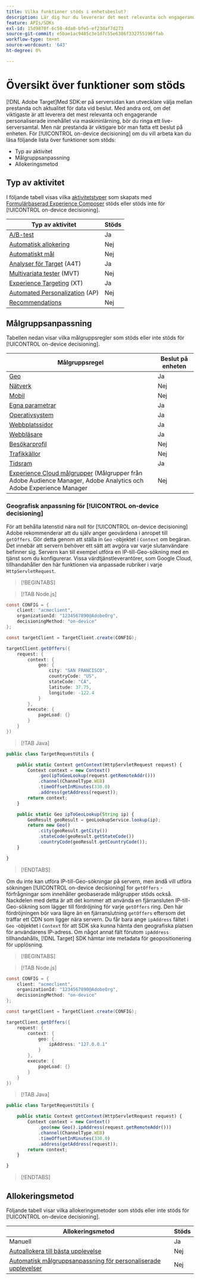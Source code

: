```yaml
---
title: Vilka funktioner stöds i enhetsbeslut?
description: Lär dig hur du levererar det mest relevanta och engagerande personaliserade innehållet via maskininlärning via ett live-serversamtal.
feature: APIs/SDKs
exl-id: 15d9870f-6c58-4da0-bfe5-ef23daf7d273
source-git-commit: e5bae1ac9485c3e1d7c55e6386f332755196ffab
workflow-type: tm+mt
source-wordcount: '643'
ht-degree: 0%

---
```


# Översikt över funktioner som stöds

[!DNL Adobe Target]Med SDK:er på serversidan kan utvecklare välja mellan prestanda och aktualitet för data vid beslut. Med andra ord, om det viktigaste är att leverera det mest relevanta och engagerande personaliserade innehållet via maskininlärning, bör du ringa ett live-serversamtal. Men när prestanda är viktigare bör man fatta ett beslut på enheten. För [!UICONTROL on-device decisioning] om du vill arbeta kan du läsa följande lista över funktioner som stöds:

* Typ av aktivitet
* Målgruppsanpassning
* Allokeringsmetod

## Typ av aktivitet

I följande tabell visas vilka [aktivitetstyper](https://experienceleague.adobe.com/docs/target/using/activities/target-activities-guide.html) som skapats med [Formulärbaserad Experience Composer](https://experienceleague.adobe.com/docs/target/using/experiences/form-experience-composer.html?) stöds eller stöds inte för [!UICONTROL on-device decisioning].

| Typ av aktivitet | Stöds |
| --- | --- |
| [A/B-test](https://experienceleague.adobe.com/docs/target/using/activities/abtest/test-ab.html) | Ja |
| [Automatisk allokering](https://experienceleague.adobe.com/docs/target/using/activities/auto-allocate/automated-traffic-allocation.html) | Nej |
| [Automatiskt mål](https://experienceleague.adobe.com/docs/target/using/activities/auto-target/auto-target-to-optimize.html) | Nej |
| [Analyser för Target](https://experienceleague.adobe.com/docs/target/using/integrate/a4t/a4t.html) (A4T) | Ja |
| [Multivariata tester](https://experienceleague.adobe.com/docs/target/using/activities/multivariate-test/multivariate-testing.html) (MVT) | Nej |
| [Experience Targeting](https://experienceleague.adobe.com/docs/target/using/activities/experience-targeting/experience-target.html) (XT) | Ja |
| [Automated Personalization](https://experienceleague.adobe.com/docs/target/using/activities/automated-personalization/automated-personalization.html) (AP) | Nej |
| [Recommendations](https://experienceleague.adobe.com/docs/target/using/recommendations/recommendations.html) | Nej |


## Målgruppsanpassning

Tabellen nedan visar vilka målgruppsregler som stöds eller inte stöds för [!UICONTROL on-device decisioning].

| Målgruppsregel | Beslut på enheten |
| --- | --- |
| [Geo](https://experienceleague.adobe.com/docs/target/using/audiences/create-audiences/categories-audiences/geo.html) | Ja |
| [Nätverk](https://experienceleague.adobe.com/docs/target/using/audiences/create-audiences/categories-audiences/network.html) | Nej |
| [Mobil](https://experienceleague.adobe.com/docs/target/using/audiences/create-audiences/categories-audiences/mobile.html) | Nej |
| [Egna parametrar](https://experienceleague.adobe.com/docs/target/using/audiences/create-audiences/categories-audiences/custom-parameters.html) | Ja |
| [Operativsystem](https://experienceleague.adobe.com/docs/target/using/audiences/create-audiences/categories-audiences/operating-system.html) | Ja |
| [Webbplatssidor](https://experienceleague.adobe.com/docs/target/using/audiences/create-audiences/categories-audiences/site-pages.html) | Ja |
| [Webbläsare](https://experienceleague.adobe.com/docs/target/using/audiences/create-audiences/categories-audiences/browser.html) | Ja |
| [Besökarprofil](https://experienceleague.adobe.com/docs/target/using/audiences/create-audiences/categories-audiences/visitor-profile.html) | Nej |
| [Trafikkällor](https://experienceleague.adobe.com/docs/target/using/audiences/create-audiences/categories-audiences/traffic-sources.html) | Nej |
| [Tidsram](https://experienceleague.adobe.com/docs/target/using/audiences/create-audiences/categories-audiences/time-frame.html) | Ja |
| [Experience Cloud målgrupper](https://experienceleague.adobe.com/docs/target/using/integrate/mmp.html) (Målgrupper från Adobe Audience Manager, Adobe Analytics och Adobe Experience Manager | Nej |

### Geografisk anpassning för [!UICONTROL on-device decisioning]

För att behålla latenstid nära noll för [!UICONTROL on-device decisioning] Adobe rekommenderar att du själv anger geovärdena i anropet till `getOffers`. Gör detta genom att ställa in `Geo` -objektet i `Context` om begäran. Det innebär att servern behöver ett sätt att avgöra var varje slutanvändare befinner sig. Servern kan till exempel utföra en IP-till-Geo-sökning med en tjänst som du konfigurerar. Vissa värdtjänstleverantörer, som Google Cloud, tillhandahåller den här funktionen via anpassade rubriker i varje `HttpServletRequest`.

>[!BEGINTABS]

>[!TAB Node.js]

```csharp {line-numbers="true"}
const CONFIG = {
    client: "acmeclient",
    organizationId: "1234567890@AdobeOrg",
    decisioningMethod: "on-device"
};

const targetClient = TargetClient.create(CONFIG);

targetClient.getOffers({
    request: {
        context: {
            geo: {
                city: "SAN FRANCISCO",
                countryCode: "US",
                stateCode: "CA",
                latitude: 37.75,
                longitude: -122.4
            }
        },
        execute: {
            pageLoad: {}
        }
    }
})
```

>[!TAB Java]

```javascript {line-numbers="true"}
public class TargetRequestUtils {

    public static Context getContext(HttpServletRequest request) {
        Context context = new Context()
            .geo(ipToGeoLookup(request.getRemoteAddr()))
            .channel(ChannelType.WEB)
            .timeOffsetInMinutes(330.0)
            .address(getAddress(request));
        return context;
    }

    public static Geo ipToGeoLookup(String ip) {
        GeoResult geoResult = geoLookupService.lookup(ip);
        return new Geo()
            .city(geoResult.getCity())
            .stateCode(geoResult.getStateCode())
            .countryCode(geoResult.getCountryCode());
    }

}
```

>[!ENDTABS]

Om du inte kan utföra IP-till-Geo-sökningar på servern, men ändå vill utföra sökningen [!UICONTROL on-device decisioning] for `getOffers` -förfrågningar som innehåller geobaserade målgrupper stöds också. Nackdelen med detta är att det kommer att använda en fjärransluten IP-till-Geo-sökning som lägger till fördröjning för varje `getOffers` ring. Den här fördröjningen bör vara lägre än en fjärranslutning `getOffers` eftersom det träffar ett CDN som ligger nära servern. Du får bara ange `ipAddress` fältet i `Geo` -objektet i `Context` för att SDK ska kunna hämta den geografiska platsen för användarens IP-adress. Om något annat fält förutom `ipAddress` tillhandahålls, [!DNL Target] SDK hämtar inte metadata för geopositionering för upplösning.


>[!BEGINTABS]

>[!TAB Node.js]

```csharp {line-numbers="true"}
const CONFIG = {
    client: "acmeclient",
    organizationId: "1234567890@AdobeOrg",
    decisioningMethod: "on-device"
};

const targetClient = TargetClient.create(CONFIG);

targetClient.getOffers({
    request: {
        context: {
            geo: {
                ipAddress: "127.0.0.1"
            }
        },
        execute: {
            pageLoad: {}
        }
    }
})
```

>[!TAB Java]

```javascript {line-numbers="true"}
public class TargetRequestUtils {

    public static Context getContext(HttpServletRequest request) {
        Context context = new Context()
            .geo(new Geo().ipAddress(request.getRemoteAddr()))
            .channel(ChannelType.WEB)
            .timeOffsetInMinutes(330.0)
            .address(getAddress(request));
        return context;
    }

}
```

>[!ENDTABS]

## Allokeringsmetod

Följande tabell visar vilka allokeringsmetoder som stöds eller inte stöds för [!UICONTROL on-device decisioning].

| Allokeringsmetod | Stöds |
| --- | --- |
| Manuell | Ja |
| [Autoallokera till bästa upplevelse](https://experienceleague.adobe.com/docs/target/using/activities/auto-allocate/automated-traffic-allocation.html) | Nej |
| [Automatisk målgruppsanpassning för personaliserade upplevelser](https://experienceleague.adobe.com/docs/target/using/activities/auto-target-to-optimize.html) | Nej |
